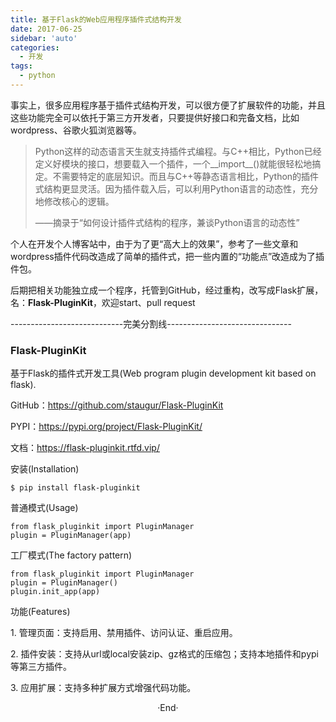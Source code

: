 ```yaml
---
title: 基于Flask的Web应用程序插件式结构开发
date: 2017-06-25
sidebar: 'auto'
categories:
  - 开发
tags:
  - python
---
```


事实上，很多应用程序基于插件式结构开发，可以很方便了扩展软件的功能，并且这些功能完全可以依托于第三方开发者，只要提供好接口和完备文档，比如wordpress、谷歌火狐浏览器等。

> Python这样的动态语言天生就支持插件式编程。与C++相比，Python已经定义好模块的接口，想要载入一个插件，一个\_\_import\_\_\(\)就能很轻松地搞定。不需要特定的底层知识。而且与C++等静态语言相比，Python的插件式结构更显灵活。因为插件载入后，可以利用Python语言的动态性，充分地修改核心的逻辑。
> 
> ——摘录于“如何设计插件式结构的程序，兼谈Python语言的动态性”

个人在开发个人博客站中，由于为了更“高大上的效果”，参考了一些文章和wordpress插件代码改造成了简单的插件式，把一些内置的“功能点”改造成为了插件包。

后期把相关功能独立成一个程序，托管到GitHub，经过重构，改写成Flask扩展，名：**Flask-PluginKit**，欢迎start、pull request

\----------------------------完美分割线\-------------------------------

### Flask-PluginKit

基于Flask的插件式开发工具\(Web program plugin development kit based on flask\).

GitHub：<https://github.com/staugur/Flask-PluginKit>

PYPI：<https://pypi.org/project/Flask-PluginKit/>

文档：<https://flask-pluginkit.rtfd.vip/>

安装\(Installation\)

```
$ pip install flask-pluginkit
```

普通模式\(Usage\)

```
from flask_pluginkit import PluginManager
plugin = PluginManager(app)
```

工厂模式\(The factory pattern\)

```
from flask_pluginkit import PluginManager
plugin = PluginManager()
plugin.init_app(app)
```

功能\(Features\)

1\. 管理页面：支持启用、禁用插件、访问认证、重启应用。

2\. 插件安装：支持从url或local安装zip、gz格式的压缩包；支持本地插件和pypi等第三方插件。

3\. 应用扩展：支持多种扩展方式增强代码功能。
<br>

<center>  ·End·  </center>
